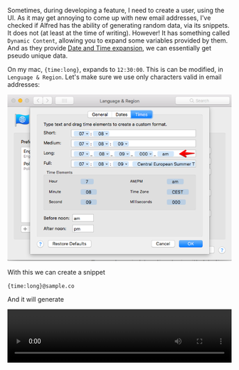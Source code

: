 Sometimes, during developing a feature, I need to create a user, using the UI. As it may get annoying to come up with new email addresses, I've checked if Alfred has the ability of generating random data, via its snippets. It does not (at least at the time of writing). However! It has something called `Dynamic Content`, allowing you to expand some variables provided by them. And as they provide [Date and Time expansion](https://www.alfredapp.com/help/features/clipboard/dynamic-placeholders/#date-time), we can essentially get pseudo unique data.

On my mac, `{time:long}`, expands to `12:30:00`. This is can be modified, in `Lenguage & Region`. Let's make sure we use only characters valid in email addresses:

![alt text](../assets/images/2018-03-15/alfred_email_language.png)


With this we can create a snippet

```
{time:long}@sample.co
```

And it will generate

<video width="100%" height="120" autoplay loop>
  <source src="../assets/images/2018-03-15/alfred_email_generator.mov">
</video>
